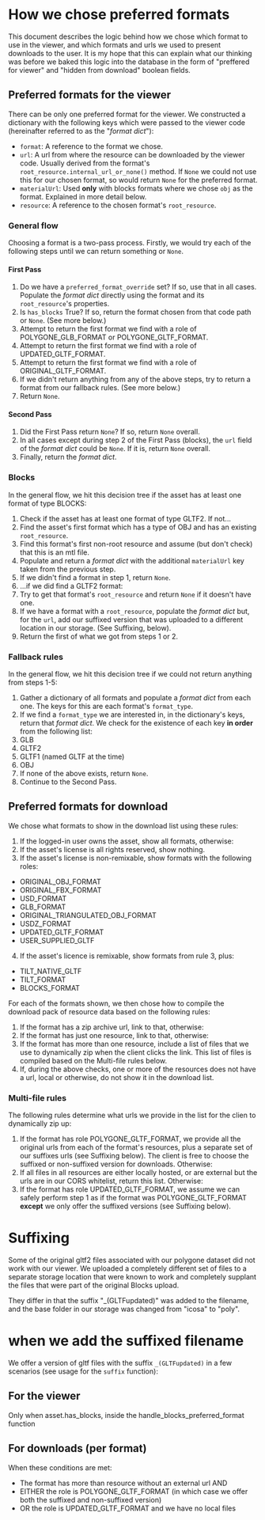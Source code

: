 # How we chose preferred formats

This document describes the logic behind how we chose which format to use in the viewer, and which formats and urls we used to present downloads to the user. It is my hope that this can explain what our thinking was before we baked this logic into the database in the form of "preffered for viewer" and "hidden from download" boolean fields.


## Preferred formats for the viewer

There can be only one preferred format for the viewer. We constructed a dictionary with the following keys which were passed to the viewer code (hereinafter referred to as the "_format dict_"):

- `format`: <Format Model> A reference to the format we chose.
- `url`: <Optional String> A url from where the resource can be downloaded by the viewer code. Usually derived from the format's `root_resource.internal_url_or_none()` method. If `None` we could not use this for our chosen format, so would return `None` for the preferred format.
- `materialUrl`: <Optional String> Used **only** with blocks formats where we chose `obj` as the format. Explained in more detail below.
- `resource`: <Resource Model> A reference to the chosen format's `root_resource`.

### General flow

Choosing a format is a two-pass process. Firstly, we would try each of the following steps until we can return something or `None`.

#### First Pass

1. Do we have a `preferred_format_override` set? If so, use that in all cases. Populate the _format dict_ directly using the format and its `root_resource`'s properties.
2. Is `has_blocks` True? If so, return the format chosen from that code path or `None`. (See more below.)
3. Attempt to return the first format we find with a role of POLYGONE_GLB_FORMAT or POLYGONE_GLTF_FORMAT.
4. Attempt to return the first format we find with a role of UPDATED_GLTF_FORMAT.
5. Attempt to return the first format we find with a role of ORIGINAL_GLTF_FORMAT.
6. If we didn't return anything from any of the above steps, try to return a format from our fallback rules. (See more below.)
7. Return `None`.

#### Second Pass

1. Did the First Pass return `None`? If so, return `None` overall.
2. In all cases except during step 2 of the First Pass (blocks), the `url` field of the _format dict_ could be `None`. If it is, return `None` overall.
3. Finally, return the _format dict_.

### Blocks

In the general flow, we hit this decision tree if the asset has at least one format of type BLOCKS:

1. Check if the asset has at least one format of type GLTF2. If not...
  1. Find the asset's first format which has a type of OBJ and has an existing `root_resource`.
  2. Find this format's first non-root resource and assume (but don't check) that this is an mtl file.
  3. Populate and return a _format dict_ with the additional `materialUrl` key taken from the previous step.
  4. If we didn't find a format in step 1, return `None`.
2. ...if we did find a GLTF2 format:
  1. Try to get that format's `root_resource` and return `None` if it doesn't have one.
  2. If we have a format with a `root_resource`, populate the _format dict_ but, for the `url`, add our suffixed version that was uploaded to a different location in our storage. (See Suffixing, below).
3. Return the first of what we got from steps 1 or 2.


### Fallback rules

In the general flow, we hit this decision tree if we could not return anything from steps 1-5:

1. Gather a dictionary of all formats and populate a _format dict_ from each one. The keys for this are each format's `format_type`.
2. If we find a `format_type` we are interested in, in the dictionary's keys, return that _format dict_. We check for the existence of each key **in order** from the following list:
  1. GLB
  2. GLTF2
  3. GLTF1 (named GLTF at the time)
  4. OBJ
3. If none of the above exists, return `None`.
4. Continue to the Second Pass.

## Preferred formats for download

We chose what formats to show in the download list using these rules:

1. If the logged-in user owns the asset, show all formats, otherwise:
2. If the asset's license is all rights reserved, show nothing.
3. If the asset's license is non-remixable, show formats with the following roles:
  - ORIGINAL_OBJ_FORMAT
  - ORIGINAL_FBX_FORMAT
  - USD_FORMAT
  - GLB_FORMAT
  - ORIGINAL_TRIANGULATED_OBJ_FORMAT
  - USDZ_FORMAT
  - UPDATED_GLTF_FORMAT
  - USER_SUPPLIED_GLTF
4. If the asset's licence is remixable, show formats from rule 3, plus:
  - TILT_NATIVE_GLTF
  - TILT_FORMAT
  - BLOCKS_FORMAT

For each of the formats shown, we then chose how to compile the download pack of resource data based on the following rules:

1. If the format has a zip archive url, link to that, otherwise:
2. If the format has just one resource, link to that, otherwise:
3. If the format has more than one resource, include a list of files that we use to dynamically zip when the client clicks the link. This list of files is compiled based on the Multi-file rules below.
4. If, during the above checks, one or more of the resources does not have a url, local or otherwise, do not show it in the download list.

### Multi-file rules

The following rules determine what urls we provide in the list for the clien to dynamically zip up:

1. If the format has role POLYGONE_GLTF_FORMAT, we provide all the original urls from each of the format's resources, plus a separate set of our suffixes urls (see Suffixing below). The client is free to choose the suffixed or non-suffixed version for downloads. Otherwise:
2. If all files in all resources are either locally hosted, or are external but the urls are in our CORS whitelist, return this list. Otherwise:
3. If the format has role UPDATED_GLTF_FORMAT, we assume we can safely perform step 1 as if the format was POLYGONE_GLTF_FORMAT **except** we only offer the suffixed versions (see Suffixing below).

# Suffixing

Some of the original gltf2 files associated with our polygone dataset did not work with our viewer. We uploaded a completely different set of files to a separate storage location that were known to work and completely supplant the files that were part of the original Blocks upload.

They differ in that the suffix "_(GLTFupdated)" was added to the filename, and the base folder in our storage was changed from "icosa" to "poly".

when we add the suffixed filename
=================================

We offer a version of gltf files with the suffix `_(GLTFupdated)` in a few scenarios (see usage for the `suffix` function):

For the viewer
--------------

Only when asset.has_blocks, inside the handle_blocks_preferred_format function

For downloads (per format)
--------------------------

When these conditions are met:

- The format has more than resource without an external url AND
- EITHER the role is POLYGONE_GLTF_FORMAT (in which case we offer both the suffixed and non-suffixed version)
- OR the role is UPDATED_GLTF_FORMAT and we have no local files


